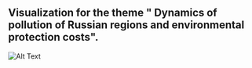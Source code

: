 ## Visualization for the theme " Dynamics of pollution of Russian regions and environmental protection costs".
![Alt Text]("russia_hse_map.png.gif")

